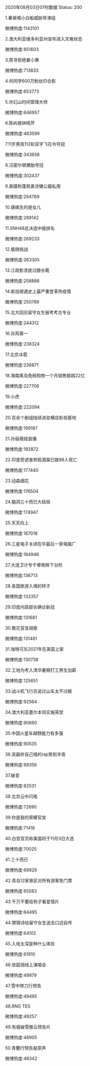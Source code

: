 2020年08月03日07时数据
Status: 200

1.秦昊唱小白船威胁导演组

微博热度:1143101

2.澳大利亚维多利亚州宣布进入灾难状态

微博热度:851603

3.周寻拒绝姜小果

微博热度:713833

4.何同学600万粉丝ID合影

微博热度:653773

5.许幻山时间管理大师

微博热度:646957

6.陈屿救钟晓芹

微博热度:483599

7.11岁男孩112轮双字飞花令夺冠

微博热度:343658

8.汉密尔顿爆胎夺冠

微博热度:302437

9.美媒称蓬佩奥涉嫌公器私用

微博热度:294769

10.唐嫣生的是女儿

微博热度:289142

11.SNH48总决选中报排名

微博热度:269233

12.极限挑战

微博热度:263305

13.江疏影漆皮过膝长靴

微博热度:258886

14.新加坡遇史上最严重登革热疫情

微博热度:250789

15.北大回应留守女生报考考古专业

微博热度:244312

16.孙芮第一

微博热度:238324

17.北京冰雹

微博热度:236871

18.海南离岛免税购物一个月销售额超22亿

微博热度:227706

19.小虎

微博热度:222094

20.百余个剧组陆续进驻横店影视基地

微博热度:199187

21.孙俪薇娅直播

微博热度:192872

22.印度旁遮普邦假酒案已致98人死亡

微博热度:177440

23.动森烟花

微博热度:176504

24.脑洞三十而已大结局

微博热度:174947

25.天天向上

微博热度:167018

26.三星电子关闭在华最后一家电脑厂

微博热度:164946

27.大连卫计专干晕倒摔下台阶

微博热度:136713

28.各国旅游入境的样子

微博热度:133357

29.印度内政部长确诊新冠

微博热度:131681

30.繁花官宣胡歌

微博热度:131481

31.咖啡可乐2021年在美国上架

微博热度:130738

32.工地为考入清华暑期打工男生加薪

微博热度:125651

33.战斗机飞行员说过山车太不过瘾

微博热度:92564

34.澳大利亚墨尔本将实施宵禁

微博热度:90660

35.中国火星车越野能力有多强

微博热度:90535

36.吴磊听自己唱的rap笑到半夜

微博热度:89356

37.破音

微博热度:82531

38.北京云中闪电

微博热度:72690

39.你是我的荣耀官宣

微博热度:71416

40.白宫官员称美国将于11月3日大选

微博热度:70025

41.三十而已

微博热度:69929

42.青岛12家景区对所有游客免门票

微博热度:65583

43.千万不要给狗子看爱情片

微博热度:64495

44.樊锦诗给留守女生送去口述自传

微博热度:64102

45.入戏太深是种什么体验

微博热度:61910

46.张韶涵线上演唱会

微博热度:49979

47.雪中悍刀行预告

微博热度:49495

48.RNG TES

微博热度:49257

49.有翡破雪推云预告片

微博热度:48905

50.青簪行预告是原声

微博热度:48342

